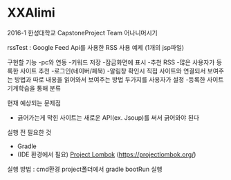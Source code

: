 # XXAlimi
2016-1 한성대학교 CapstoneProject
Team 어나니머시기

rssTest : Google Feed Api를 사용한 RSS 사용 예제 (1개의 jsp파일)

구현할 기능
-pc와 연동
-키워드 저장
-잠금화면에 표시
-추천 RSS
-많은 사용자가 등록한 사이트 추천
-로그인(네이버/페북)
-알림창 확인시 직접 사이트와 연결되서 보여주는 방법과 따로 내용을 읽어와서 보여주는 방법 두가지를 사용자가 설정
-등록한 사이트 기계학습을 통해 분류

현재 예상되는 문제점
- 긁어가는게 막힌 사이트는 새로운 API(ex. Jsoup)를 써서 긁어와야 된다 

실행 전 필요한 것
- Gradle
- (IDE 환경에서 필요) <a href="https://github.com/skyidelete/XXAlimi/wiki/Project-Lombok">Project Lombok</a> (https://projectlombok.org/)

실행 방법 : cmd환경 project폴더에서 gradle bootRun 실행
